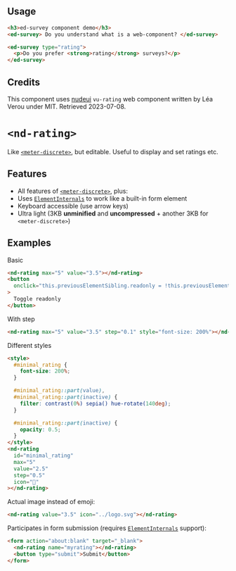 ## Usage

```html
<h3>ed-survey component demo</h3>
<ed-survey> Do you understand what is a web-component? </ed-survey>

<ed-survey type="rating">
  <p>Do you prefer <strong>rating</strong> surveys?</p>
</ed-survey>
```

## Credits

This component uses [nudeui](https://github.com/LeaVerou/nudeui/) `vu-rating`
web component written by Léa Verou under MIT. Retrieved 2023-07-08.

# `<nd-rating>`

Like [`<meter-discrete>`](../meter-discrete/), but editable. Useful to display and set ratings etc.

</header>

<main>

## Features

- All features of [`<meter-discrete>`](../meter-discrete/), plus:
- Uses [`ElementInternals`](https://developer.mozilla.org/en-US/docs/Web/API/ElementInternals) to work like a built-in form element
- Keyboard accessible (use arrow keys)
- Ultra light (3KB **unminified** and **uncompressed** + another 3KB for `<meter-discrete>`)

## Examples

Basic

```html
<nd-rating max="5" value="3.5"></nd-rating>
<button
  onclick="this.previousElementSibling.readonly = !this.previousElementSibling.readonly"
>
  Toggle readonly
</button>
```

With step

```html
<nd-rating max="5" value="3.5" step="0.1" style="font-size: 200%"></nd-rating>
```

Different styles

```html
<style>
  #minimal_rating {
    font-size: 200%;
  }

  #minimal_rating::part(value),
  #minimal_rating::part(inactive) {
    filter: contrast(0%) sepia() hue-rotate(140deg);
  }

  #minimal_rating::part(inactive) {
    opacity: 0.5;
  }
</style>
<nd-rating
  id="minimal_rating"
  max="5"
  value="2.5"
  step="0.5"
  icon="💜"
></nd-rating>
```

Actual image instead of emoji:

```html
<nd-rating value="3.5" icon="../logo.svg"></nd-rating>
```

Participates in form submission (requires [`ElementInternals`](https://developer.mozilla.org/en-US/docs/Web/API/ElementInternals) support):

```html
<form action="about:blank" target="_blank">
  <nd-rating name="myrating"></nd-rating>
  <button type="submit">Submit</button>
</form>
```

</main>
